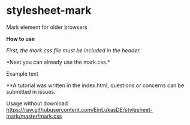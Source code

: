 # stylesheet-mark
Mark element for older browsers

**How to use**

*First, the mark.css file must be included in the header.*
  <link href="mark.css" rel="stylesheet">
*Next you can already use the mark.css.*
  <p class="mark">Example text</p>
   
**A tutorial was written in the index.html, questions or concerns can be submitted in issues.  
   
Usage without download
  https://raw.githubusercontent.com/EinLukasDE/stylesheet-mark/master/mark.css
